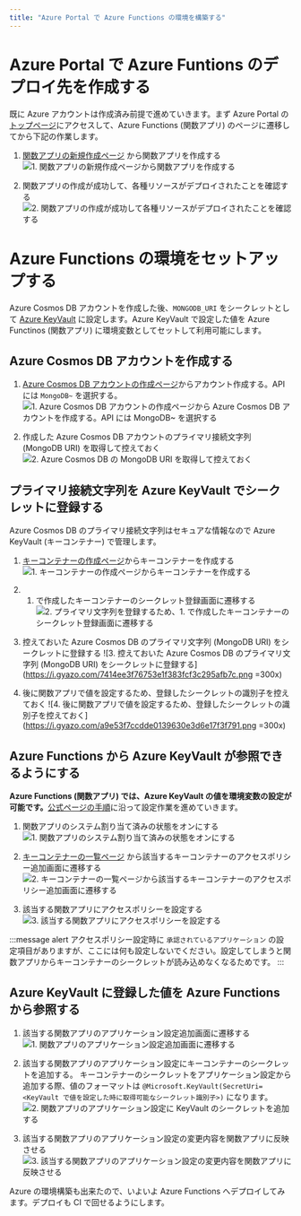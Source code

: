```yaml
---
title: "Azure Portal で Azure Functions の環境を構築する"
---
```


# Azure Portal で Azure Funtions のデプロイ先を作成する

既に Azure アカウントは作成済み前提で進めていきます。まず Azure Portal の[トップページ](https://portal.azure.com/#home)にアクセスして、Azure Functions (関数アプリ) のページに遷移してから下記の作業します。

1. [関数アプリの新規作成ページ](https://portal.azure.com/#create/Microsoft.FunctionApp) から関数アプリを作成する
![1. 関数アプリの新規作成ページから関数アプリを作成する](https://i.gyazo.com/48ad899aee1de9617b9cb854dac414c3.png)

2. 関数アプリの作成が成功して、各種リソースがデプロイされたことを確認する
![2. 関数アプリの作成が成功して各種リソースがデプロイされたことを確認する](https://i.gyazo.com/2a3245f0eb0217770c38136a3de169d9.png)

# Azure Functions の環境をセットアップする

Azure Cosmos DB アカウントを作成した後、`MONGODB_URI` をシークレットとして [Azure KeyVault](https://docs.microsoft.com/ja-jp/azure/key-vault/) に設定します。Azure KeyVault で設定した値を Azure Functinos (関数アプリ) に環境変数としてセットして利用可能にします。

## Azure Cosmos DB アカウントを作成する

1. [Azure Cosmos DB アカウントの作成ページ](https://portal.azure.com/#create/Microsoft.DocumentDB)からアカウント作成する。API には `MongoDB~` を選択する。
![1. Azure Cosmos DB アカウントの作成ページから Azure Cosmos DB アカウントを作成する。API には `MongoDB~` を選択する](https://i.gyazo.com/91667a60dc987f0ce2310ce8f24332e4.png)

2. 作成した Azure Cosmos DB アカウントのプライマリ接続文字列 (MongoDB URI) を取得して控えておく
![2. Azure Cosmos DB の MongoDB URI を取得して控えておく](https://i.gyazo.com/f7408c4d2ea9d1d89b52a3f43d502bf9.png)

## プライマリ接続文字列を Azure KeyVault でシークレットに登録する

Azure Cosmos DB のプライマリ接続文字列はセキュアな情報なので Azure KeyVault (キーコンテナー) で管理します。

1. [キーコンテナーの作成ページ](https://portal.azure.com/#create/Microsoft.KeyVault)からキーコンテナーを作成する
![1. キーコンテナーの作成ページからキーコンテナーを作成する](https://i.gyazo.com/bb444f25e12715d366093cc41b227e66.png)

2. 1. で作成したキーコンテナーのシークレット登録画面に遷移する
![2. プライマリ文字列を登録するため、1. で作成したキーコンテナーのシークレット登録画面に遷移する](https://i.gyazo.com/b0e632a60911c08993af82cbcdac1055.png)

3. 控えておいた Azure Cosmos DB のプライマリ文字列 (MongoDB URI) をシークレットに登録する
![3. 控えておいた Azure Cosmos DB のプライマリ文字列 (MongoDB URI) をシークレットに登録する](https://i.gyazo.com/7414ee3f76753e1f383fcf3c295afb7c.png =300x)

4. 後に関数アプリで値を設定するため、登録したシークレットの識別子を控えておく
![4. 後に関数アプリで値を設定するため、登録したシークレットの識別子を控えておく](https://i.gyazo.com/a9e53f7ccdde0139630e3d6e17f3f791.png =300x)

## Azure Functions から Azure KeyVault が参照できるようにする

**Azure Functions (関数アプリ) では、Azure KeyVault の値を環境変数の設定が可能です。**[公式ページの手順](https://docs.microsoft.com/ja-jp/azure/app-service/app-service-key-vault-references)に沿って設定作業を進めていきます。

1. 関数アプリのシステム割り当て済みの状態をオンにする
![1. 関数アプリのシステム割り当て済みの状態をオンにする](https://i.gyazo.com/d4714472dd7eec4791ca9d0c957f8f27.png)

2. [キーコンテナーの一覧ページ](https://portal.azure.com/#blade/HubsExtension/BrowseResource/resourceType/Microsoft.KeyVault%2Fvaults) から該当するキーコンテナーのアクセスポリシー追加画面に遷移する
![2. キーコンテナーの一覧ページから該当するキーコンテナーのアクセスポリシー追加画面に遷移する](https://i.gyazo.com/2645dac181b63e00f0ff8c6be54d2b67.png)

3. 該当する関数アプリにアクセスポリシーを設定する
![3. 該当する関数アプリにアクセスポリシーを設定する](https://i.gyazo.com/76b23205edc2936327b7c0050467b766.png)

:::message alert
アクセスポリシー設定時に `承認されているアプリケーション` の設定項目がありますが、ここには何も設定しないでください。設定してしまうと関数アプリからキーコンテナーのシークレットが読み込めなくなるためです。
:::

## Azure KeyVault に登録した値を Azure Functions から参照する

1. 該当する関数アプリのアプリケーション設定追加画面に遷移する
![1. 関数アプリのアプリケーション設定追加画面に遷移する](https://i.gyazo.com/e5b7169061ce0a5802ad7de3753006f7.png)

2. 該当する関数アプリのアプリケーション設定にキーコンテナーのシークレットを追加する。
キーコンテナーのシークレットをアプリケーション設定から追加する際、値のフォーマットは `@Microsoft.KeyVault(SecretUri=<KeyVault で値を設定した時に取得可能なシークレット識別子>)` になります。
![2. 関数アプリのアプリケーション設定に KeyVault のシークレットを追加する](https://i.gyazo.com/d70d1db1a18f8b060e926d432307a828.png)

3. 該当する関数アプリのアプリケーション設定の変更内容を関数アプリに反映させる
![3. 該当する関数アプリのアプリケーション設定の変更内容を関数アプリに反映させる](https://i.gyazo.com/fe3ae44366040b9f9d17f6901bd467a6.png)

Azure の環境構築も出来たので、いよいよ Azure Functions へデプロイしてみます。デプロイも CI で回せるようにします。
